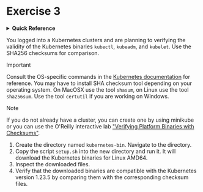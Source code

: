 # Exercise 3

<details>
<summary><b>Quick Reference</b></summary>
<p>

* Namespace: N/A<br>
* Documentation: [kubectl](https://kubernetes.io/docs/tasks/tools/#kubectl)

</p>
</details>

You logged into a Kubernetes clusters and are planning to verifying the validity of the Kubernetes binaries `kubectl`, `kubeadm`, and `kubelet`. Use the SHA256 checksums for comparison.

> [!IMPORTANT]
> Consult the OS-specific commands in the [Kubernetes documentation](https://kubernetes.io/docs/tasks/tools/#kubectl) for reference. You may have to install SHA checksum tool depending on your operating system. On MacOSX use the tool `shasum`, on Linux use the tool `sha256sum`. Use the tool `certutil` if you are working on Windows.

> [!NOTE]
> If you do not already have a cluster, you can create one by using minikube or you can use the O'Reilly interactive lab ["Verifying Platform Binaries with Checksums"](https://learning.oreilly.com/scenarios/verifying-platform-binaries/9781098149680/).

1. Create the directory named `kubernetes-bin`. Navigate to the directory.
2. Copy the script `setup.sh` into the new directory and run it. It will download the Kubernetes binaries for Linux AMD64.
3. Inspect the downloaded files.
4. Verify that the downloaded binaries are compatible with the Kubernetes version 1.23.5 by comparing them with the corresponding checksum files.
